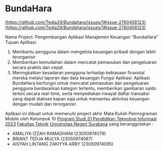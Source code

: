 # BundaHara

[https://github.com/Tedja29/Bundahara/issues/1#issue-2760456123](https://github.com/Tedja29/Bundahara/issues/1#issue-2760456123)

Nama Project: Pengembangan Aplikasi Manajemen Keuangan “BundaHara”
Tujuan Aplikasi:
1. Membantu pengguna dalam mengelola keuangan pribadi dengan lebih terorganisir
2. Memberikan kemudahan dalam mencatat pemasukan dan pengeluaran secara praktis dan cepat
3. Meningkatkan kesadaran pengguna terhadap kebiasaan finansial mereka melalui laporan dan data keuangan
Fungsi Aplikasi: Aplikasi BundaHara berfungsi untuk mencatat pemasukan dan pengeluaran pengguna berdasarkan kategori tertentu, memberikan gambaran saldo terkini secara real-time, serta menyediakan riwayat daftar transaksi yang dapat diakses kapan saja untuk memantau aktivitas keuangan dengan mudah dan terorganisir.

Aplikasi ini dibuat untuk memenuhi project akhir Mata Kuliah Pemrograman Mobile oleh Kelompok 10 [Program Studi S1 Pendidikan Teknologi Informasi 2023](https://pendidikan-ti.ft.unesa.ac.id) [Fakultas Teknik](https://ft.unesa.ac.id) [Universitas Negeri Surabaya](https://www.unesa.ac.id/) yang beranggotakan :

- AMALIYA IZZAH RAMADHANI          (23050974079)
- BRIANT TEDJA MULYA               (23050974087)
- AISYAH LINTANG ZAKIYYA ARBY      (23050974095)
